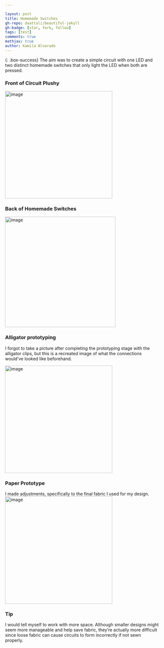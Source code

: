 ```yaml
---

layout: post
title: Homemade Switches
gh-repo: daattali/beautiful-jekyll
gh-badge: [star, fork, follow]
tags: [test]
comments: true
mathjax: true
author: Kamila Alvarado
---
```


{: .box-success}
The aim was to create a simple circuit with one LED and two distinct homemade switches that only light the LED when both are pressed.

### Front of Circuit Plushy
<img src="https://kamila-alvarado.github.io/assets/img/fronths.png" alt="image" width="350"/>

### Back of Homemade Switches
<img src="https://kamila-alvarado.github.io/assets/img/backhsreal.png" alt="image" width="360"/>

### Alligator prototyping 
I forgot to take a picture after completing the prototyping stage with the alligator clips, but this is a recreated image of what the connections would’ve looked like beforehand.

<img src="https://kamila-alvarado.github.io/assets/img/circpt.png" alt="image" width="350"/>

### Paper Prototype
I made adjustments, specifically to the final fabric I used for my design.
<img src="https://kamila-alvarado.github.io/assets/img/pptype.png" alt="image" width="350"/>

### Tip
I would tell myself to work with more space. Although smaller designs might seem more manageable and help save fabric, they’re actually more difficult since loose fabric can cause circuits to form incorrectly if not sewn properly.
